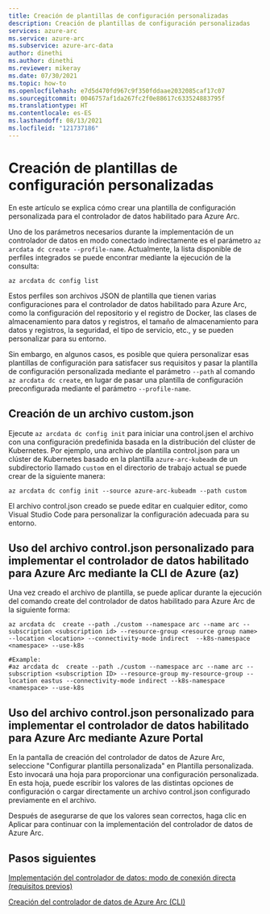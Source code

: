 ```yaml
---
title: Creación de plantillas de configuración personalizadas
description: Creación de plantillas de configuración personalizadas
services: azure-arc
ms.service: azure-arc
ms.subservice: azure-arc-data
author: dinethi
ms.author: dinethi
ms.reviewer: mikeray
ms.date: 07/30/2021
ms.topic: how-to
ms.openlocfilehash: e7d5d470fd967c9f350fddaae2032085caf17c07
ms.sourcegitcommit: 0046757af1da267fc2f0e88617c633524883795f
ms.translationtype: HT
ms.contentlocale: es-ES
ms.lasthandoff: 08/13/2021
ms.locfileid: "121737186"
---
```

# <a name="create-custom-configuration-templates"></a>Creación de plantillas de configuración personalizadas

En este artículo se explica cómo crear una plantilla de configuración personalizada para el controlador de datos habilitado para Azure Arc. 

Uno de los parámetros necesarios durante la implementación de un controlador de datos en modo conectado indirectamente es el parámetro `az arcdata dc create --profile-name`. Actualmente, la lista disponible de perfiles integrados se puede encontrar mediante la ejecución de la consulta:

```azurecli
az arcdata dc config list
```
Estos perfiles son archivos JSON de plantilla que tienen varias configuraciones para el controlador de datos habilitado para Azure Arc, como la configuración del repositorio y el registro de Docker, las clases de almacenamiento para datos y registros, el tamaño de almacenamiento para datos y registros, la seguridad, el tipo de servicio, etc., y se pueden personalizar para su entorno. 

Sin embargo, en algunos casos, es posible que quiera personalizar esas plantillas de configuración para satisfacer sus requisitos y pasar la plantilla de configuración personalizada mediante el parámetro `--path` al comando `az arcdata dc create`, en lugar de pasar una plantilla de configuración preconfigurada mediante el parámetro `--profile-name`.

## <a name="create-customjson-file"></a>Creación de un archivo custom.json

Ejecute `az arcdata dc config init` para iniciar una control.jsen el archivo con una configuración predefinida basada en la distribución del clúster de Kubernetes.
Por ejemplo, una archivo de plantilla control.json para un clúster de Kubernetes basado en la plantilla `azure-arc-kubeadm` de un subdirectorio llamado `custom` en el directorio de trabajo actual se puede crear de la siguiente manera:

```azurecli
az arcdata dc config init --source azure-arc-kubeadm --path custom
```
El archivo control.json creado se puede editar en cualquier editor, como Visual Studio Code para personalizar la configuración adecuada para su entorno.

## <a name="use-custom-controljson-file-to-deploy-azure-arc-enabled-data-controller-using-azure-cli-az"></a>Uso del archivo control.json personalizado para implementar el controlador de datos habilitado para Azure Arc mediante la CLI de Azure (az)

Una vez creado el archivo de plantilla, se puede aplicar durante la ejecución del comando create del controlador de datos habilitado para Azure Arc de la siguiente forma:

```azurecli
az arcdata dc  create --path ./custom --namespace arc --name arc --subscription <subscription id> --resource-group <resource group name> --location <location> --connectivity-mode indirect  --k8s-namespace <namespace> --use-k8s

#Example:
#az arcdata dc  create --path ./custom --namespace arc --name arc --subscription <subscription ID> --resource-group my-resource-group --location eastus --connectivity-mode indirect --k8s-namespace <namespace> --use-k8s
```

## <a name="use-custom-controljson-file-for-deploying-azure-arc-data-controller-using-azure-portal"></a>Uso del archivo control.json personalizado para implementar el controlador de datos habilitado para Azure Arc mediante Azure Portal

En la pantalla de creación del controlador de datos de Azure Arc, seleccione "Configurar plantilla personalizada" en Plantilla personalizada. Esto invocará una hoja para proporcionar una configuración personalizada. En esta hoja, puede escribir los valores de las distintas opciones de configuración o cargar directamente un archivo control.json configurado previamente en el archivo. 

Después de asegurarse de que los valores sean correctos, haga clic en Aplicar para continuar con la implementación del controlador de datos de Azure Arc.

## <a name="next-steps"></a>Pasos siguientes

[Implementación del controlador de datos: modo de conexión directa (requisitos previos)](create-data-controller-direct-prerequisites.md)

[Creación del controlador de datos de Azure Arc (CLI)](create-data-controller-direct-cli.md)
